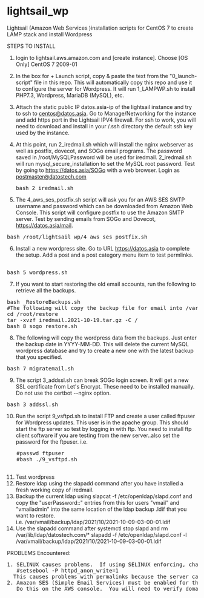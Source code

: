 # lightsail_wp
Lightsail (Amazon Web Services )installation scripts for CentOS 7 to create LAMP stack and install Wordpress

STEPS TO INSTALL
1. login to lightsail.aws.amazon.com and [create instance].  Choose [OS Only] CentOS 7 2009-01

2. In the box for + Launch script, copy & paste the text from the "0_launch-script" file in this repo.  This will automatically copy this repo and use it to configure the server for Wordpress. It will run 1_LAMPWP.sh to install PHP7.3, Wordpress, MariaDB (MySQL), etc.

3. Attach the static public IP datos.asia-ip of the lightsail instance and try to ssh to centos@datos.asia.  Go to Manage/Networking for the instance and add https port in the Lightsail IPV4 firewall. For ssh to work, you will need to download and install in your  /.ssh directory the default ssh key used by the instance.

4. At this point, run 2_iredmail.sh which will install the nginx webserver as well as postfix, dovecot, and SOGo email programs. The password saved in /root/MySQLPassword will be used for iredmail. 2_iredmail.sh will run mysql_secure_installation to set the MySQL root password.  Test by going to https://datos.asia/SOGo with a web browser.  Login as postmaster@datostech.com
   <pre>
   bash 2_iredmail.sh 
   </pre>
   
5. The 4_aws_ses_postfix.sh script will ask you for an AWS SES SMTP username and password which can be downloaded from Amazon Web Console. This script will configure postfix to use the Amazon SMTP server.  Test by sending emails from SOGo and Dovecot, https://datos.asia/mail. 

<pre>
bash /root/lightsail_wp/4_aws_ses_postfix.sh
</pre>

6. Install a new wordpress site. Go to URL https://datos.asia to complete the setup. Add a post and a post category menu item to test permlinks.
<pre> 
bash 5_wordpress.sh
</pre>

7. If you want to start restoring the old email accounts, run the following to retrieve all the backups.
<pre>
bash _RestoreBackups.sh
#The following will copy the backup file for email into /var/vmail
cd /root/restore
tar -xvzf iredmail.2021-10-19.tar.gz -C /
bash 8_sogo_restore.sh
</pre>

8. The following will copy the wordpress data from the backups. Just enter the backup date in YYYY-MM-DD. This will delete the current MySQL wordpress database and try to create a new one with the latest backup that you specified.

<pre>
bash 7_migratemail.sh
</pre>

9. The script 3_addssl.sh can break SOGo login screen. It will get a new SSL certificate from Let's Encrypt.  These need to be installed manually. Do not use the certbot --nginx option.
<pre>
bash 3_addssl.sh
</pre>

10. Run the script 9_vsftpd.sh to install FTP and create a user called ftpuser for Wordpress updates.  This user is in the apache group. This should start the ftp server so test by logging in with ftp.  You need to install ftp client software if you are testing from the new server..also set the password for the ftpuser.  i.e.
   <pre>
   #passwd ftpuser     
   #bash ./9_vsftpd.sh
   </pre>
11. Test wordpress
12. Restore ldap using the slapadd command after you have installed a fresh working copy of iredmail.
13. Backup the current ldap using slapcat -f /etc/openldap/slapd.conf and copy the "userPassword::" entries from this for users "vmail" and "vmailadmin" into the same location of the ldap backup .ldif that you want to restore.  
i.e. /var/vmail/backup/ldap/2021/10/2021-10-09-03-00-01.ldif
14. Use the slapadd command after systemctl stop slapd and rm /var/lib/ldap/datostech.com/* 
slapadd -f /etc/openldap/slapd.conf -l /var/vmail/backup/ldap/2021/10/2021-10-09-03-00-01.ldif

PROBLEMS Encountered:
<pre>
1. SELINUX causes problems.  If using SELINUX enforcing, change this boolean for httpd_anon_write->On
   #setsebool -P httpd_anon_write=1
  This causes problems with permalinks because the server cannot write the .htaccess file
2. Amazon SES (Simple Email Services) must be enabled for the domains that you send email.  
   Do this on the AWS console.  You will need to verify domains by adding the keys from AWS to your DNS.
